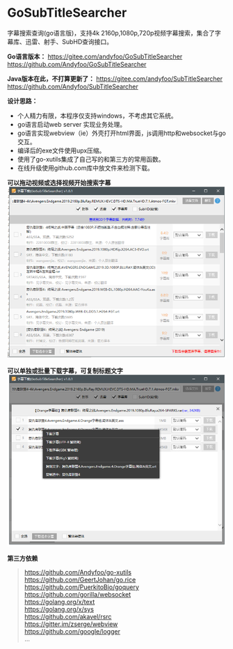 # GoSubTitleSearcher
字幕搜索查询(go语言版)，支持4k 2160p,1080p,720p视频字幕搜索，集合了字幕库、迅雷、射手、SubHD查询接口。

**Go语言版本：**
https://gitee.com/andyfoo/GoSubTitleSearcher  
https://github.com/Andyfoo/GoSubTitleSearcher  

**Java版本在此，不打算更新了：**
https://gitee.com/andyfoo/SubTitleSearcher  
https://github.com/Andyfoo/SubTitleSearcher  

**设计思路：**
- 个人精力有限，本程序仅支持windows，不考虑其它系统。
- go语言启动web server 实现业务处理。
- go语言实现webview（ie）外壳打开html界面，js调用http和websocket与go交互。
- 编译后的exe文件使用upx压缩。
- 使用了go-xutils集成了自己写的和第三方的常用函数。
- 在线升级使用github.com库中放文件来检测下载。



**可以拖动视频或选择视频开始搜索字幕**
![可以拖动视频或选择视频开始搜索字幕](https://raw.githubusercontent.com/Andyfoo/GoSubTitleSearcher/master/_docs/screenshot/p1.png)

**可以单独或批量下载字幕，可复制标题文字**
![可以单独或批量下载字幕，可复制标题文字](https://raw.githubusercontent.com/Andyfoo/GoSubTitleSearcher/master/_docs/screenshot/p2.png)


**第三方依赖**
>https://github.com/Andyfoo/go-xutils  
>https://github.com/GeertJohan/go.rice  
>https://github.com/PuerkitoBio/goquery  
>https://github.com/gorilla/websocket  
>https://golang.org/x/text  
>https://golang.org/x/sys  
>https://github.com/akavel/rsrc  
>https://gitter.im/zserge/webview  
>https://github.com/google/logger  
>...